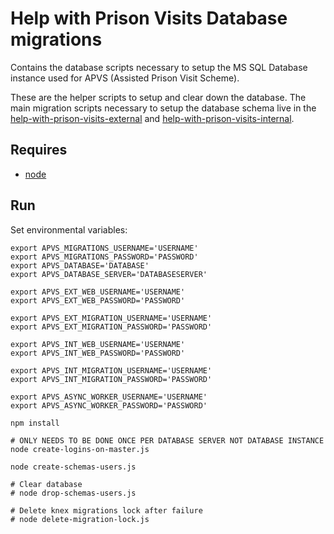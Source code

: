 # Help with Prison Visits Database migrations

Contains the database scripts necessary to setup the MS SQL Database instance used for APVS (Assisted Prison Visit Scheme).

These are the helper scripts to setup and clear down the database. The main migration scripts necessary to setup the database schema live in the [help-with-prison-visits-external](https://github.com/ministryofjustice/help-with-prison-visits-external.git) and [help-with-prison-visits-internal](https://github.com/ministryofjustice/help-with-prison-visits-internal.git).

## Requires

* [node](https://nodejs.org)

## Run

Set environmental variables:

```
export APVS_MIGRATIONS_USERNAME='USERNAME'
export APVS_MIGRATIONS_PASSWORD='PASSWORD'
export APVS_DATABASE='DATABASE'
export APVS_DATABASE_SERVER='DATABASESERVER'

export APVS_EXT_WEB_USERNAME='USERNAME'
export APVS_EXT_WEB_PASSWORD='PASSWORD'

export APVS_EXT_MIGRATION_USERNAME='USERNAME'
export APVS_EXT_MIGRATION_PASSWORD='PASSWORD'

export APVS_INT_WEB_USERNAME='USERNAME'
export APVS_INT_WEB_PASSWORD='PASSWORD'

export APVS_INT_MIGRATION_USERNAME='USERNAME'
export APVS_INT_MIGRATION_PASSWORD='PASSWORD'

export APVS_ASYNC_WORKER_USERNAME='USERNAME'
export APVS_ASYNC_WORKER_PASSWORD='PASSWORD'

npm install

# ONLY NEEDS TO BE DONE ONCE PER DATABASE SERVER NOT DATABASE INSTANCE
node create-logins-on-master.js

node create-schemas-users.js

# Clear database
# node drop-schemas-users.js

# Delete knex migrations lock after failure
# node delete-migration-lock.js
```
